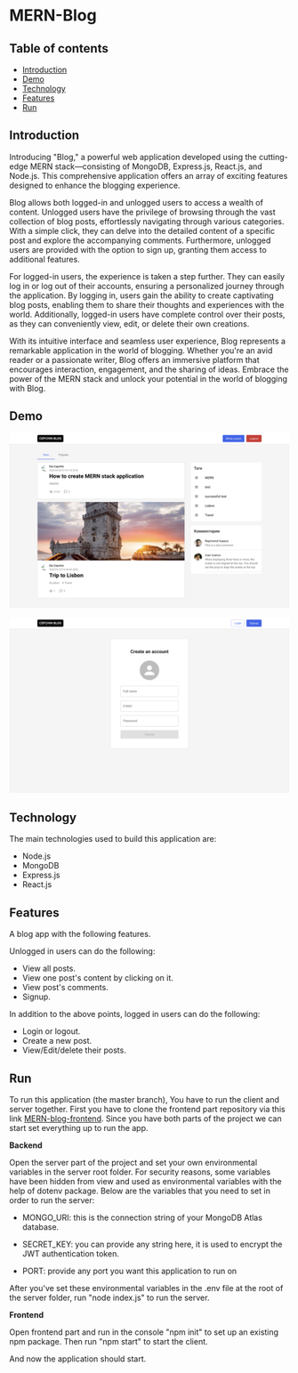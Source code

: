 # MERN-Blog

## Table of contents

- [Introduction](#introduction)
- [Demo](#demo)
- [Technology](#technology)
- [Features](#features)
- [Run](#run)

## Introduction

Introducing "Blog," a powerful web application developed using the cutting-edge MERN stack—consisting of MongoDB, Express.js, React.js, and Node.js. This comprehensive application offers an array of exciting features designed to enhance the blogging experience.

Blog allows both logged-in and unlogged users to access a wealth of content. Unlogged users have the privilege of browsing through the vast collection of blog posts, effortlessly navigating through various categories. With a simple click, they can delve into the detailed content of a specific post and explore the accompanying comments. Furthermore, unlogged users are provided with the option to sign up, granting them access to additional features.

For logged-in users, the experience is taken a step further. They can easily log in or log out of their accounts, ensuring a personalized journey through the application. By logging in, users gain the ability to create captivating blog posts, enabling them to share their thoughts and experiences with the world. Additionally, logged-in users have complete control over their posts, as they can conveniently view, edit, or delete their own creations.

With its intuitive interface and seamless user experience, Blog represents a remarkable application in the world of blogging. Whether you're an avid reader or a passionate writer, Blog offers an immersive platform that encourages interaction, engagement, and the sharing of ideas. Embrace the power of the MERN stack and unlock your potential in the world of blogging with Blog.

## Demo

![Image description](screenshot-1.png)

![Image description](screenshot-2.png)

<!-- This application is deployed on Heroku and can be accessed through the following link:

[MERN Blog on Heroku](https://mern-blog-01.herokuapp.com/)
 -->
## Technology

The main technologies used to build this application are:

- Node.js 
- MongoDB 
- Express.js 
- React.js 

## Features

A blog app with the following features.

Unlogged in users can do the following:

- View all posts.
- View one post's content by clicking on it.
- View post's comments.
- Signup.

In addition to the above points, logged in users can do the following:

- Login or logout.
- Create a new post.
- View/Edit/delete their posts.

## Run

To run this application (the master branch), You have to run the client and server together. First you have to clone the frontend part repository via this link [MERN-blog-frontend](https://github.com/goodelias/goodelias.github.io/tree/master/mern-blog-frontend). Since you have both parts of the project we can start set everything up to run the app.

**Backend**

Open the server part of the project and set your own environmental variables in the server root folder. For security reasons, some variables have been hidden from view and used as environmental variables with the help of dotenv package. Below are the variables that you need to set in order to run the server:

- MONGO_URI: this is the connection string of your MongoDB Atlas database.

- SECRET_KEY: you can provide any string here, it is used to encrypt the JWT authentication token.

- PORT: provide any port you want this application to run on

After you've set these environmental variables in the .env file at the root of the server folder, run "node index.js" to run the server.

**Frontend**

Open frontend part and run in the console "npm init" to set up an existing npm package. Then run "npm start" to start the client.

And now the application should start.
